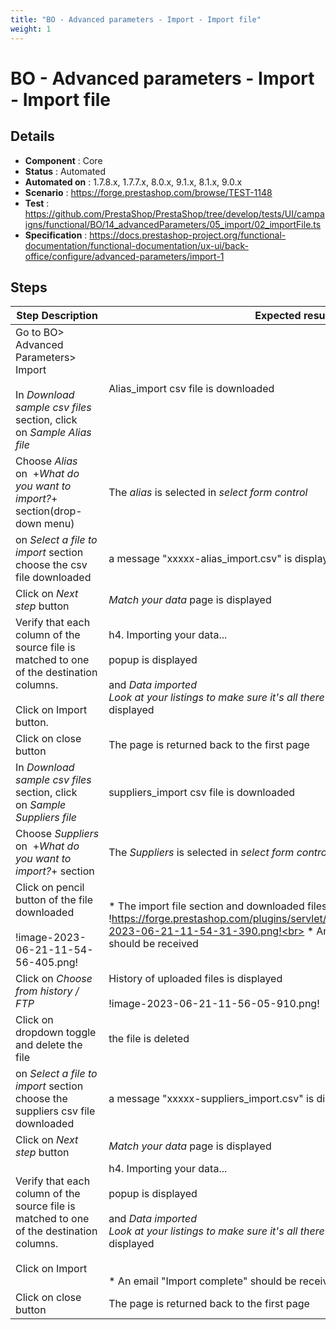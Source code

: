 ```yaml
---
title: "BO - Advanced parameters - Import - Import file"
weight: 1
---
```


# BO - Advanced parameters - Import - Import file
## Details
* **Component** : Core
* **Status** : Automated
* **Automated on** : 1.7.8.x, 1.7.7.x, 8.0.x, 9.1.x, 8.1.x, 9.0.x
* **Scenario** : https://forge.prestashop.com/browse/TEST-1148
* **Test** : https://github.com/PrestaShop/PrestaShop/tree/develop/tests/UI/campaigns/functional/BO/14_advancedParameters/05_import/02_importFile.ts
* **Specification** : https://docs.prestashop-project.org/functional-documentation/functional-documentation/ux-ui/back-office/configure/advanced-parameters/import-1

## Steps
| Step Description | Expected result |
| ----- | ----- |
| Go to BO> Advanced Parameters> Import<br><br>In _Download sample csv files_ section, click on *_Sample Alias file_* | Alias_import csv file is downloaded |
| Choose _Alias_ on  +_What do you want to import?_+ section(drop-down menu) | The _alias_ is selected in _select form control_ |
| on _*Select a file to import*_ section choose the csv file downloaded | a message "xxxxx-alias_import.csv" is displayed. |
| Click on _Next step_ button | _Match your data_ page is displayed |
| Verify that each column of the source file is matched to one of the destination columns.<br><br>Click on Import button. | h4. Importing your data...  <br><br>popup is displayed<br><br>and *_Data imported_*<br>*_Look at your listings to make sure it's all there as you wished._*  message is displayed |
| Click on close button | The page is returned back to the first page |
| In _Download sample csv files_ section, click on *_Sample Suppliers file_* | suppliers_import csv file is downloaded |
| Choose _Suppliers_ on  +_What do you want to import?_+ section | The _Suppliers_ is selected in _select form control_ |
| Click on pencil button of the file downloaded<br><br>!image-2023-06-21-11-54-56-405.png! | * The import file section and downloaded files are displayed  !https://forge.prestashop.com/plugins/servlet/raven/attachment/1332/image-2023-06-21-11-54-31-390.png!<br> * An email "Import complete" should be received |
| Click on _Choose from history / FTP_ | History of uploaded files is displayed<br><br>!image-2023-06-21-11-56-05-910.png! |
| Click on dropdown toggle and delete the file | the file is deleted |
| on _*Select a file to import*_ section choose the suppliers csv file downloaded | a message "xxxxx-suppliers_import.csv" is displayed. |
| Click on _Next step_ button | _Match your data_ page is displayed |
| Verify that each column of the source file is matched to one of the destination columns.<br><br>Click on Import | h4. Importing your data...  <br><br>popup is displayed<br><br>and *_Data imported_*<br>*_Look at your listings to make sure it's all there as you wished._*  message is displayed<br><br> <br> * An email "Import complete" should be received |
| Click on close button | The page is returned back to the first page |

